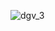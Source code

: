 ![dgv_3](https://user-images.githubusercontent.com/59179832/100520690-e88d7a80-31c0-11eb-9c71-b8abc8ebd475.JPG)
